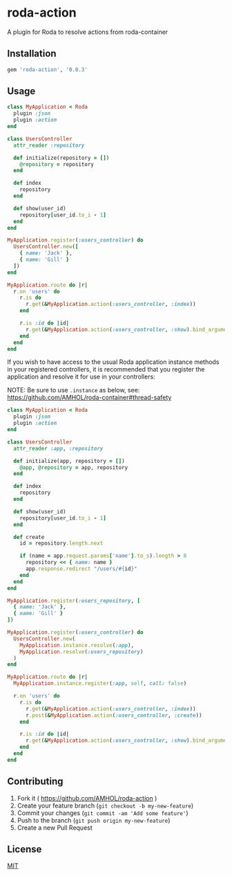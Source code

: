 # roda-action

A plugin for Roda to resolve actions from roda-container

## Installation

```ruby
gem 'roda-action', '0.0.3'
```

## Usage

```ruby
class MyApplication < Roda
  plugin :json
  plugin :action
end

class UsersController
  attr_reader :repository

  def initialize(repository = [])
    @repository = repository
  end

  def index
    repository
  end

  def show(user_id)
    repository[user_id.to_i - 1]
  end
end

MyApplication.register(:users_controller) do
  UsersController.new([
    { name: 'Jack' },
    { name: 'Gill' }
  ])
end

MyApplication.route do |r|
  r.on 'users' do
    r.is do
      r.get(&MyApplication.action(:users_controller, :index))
    end

    r.is :id do |id|
      r.get(&MyApplication.action(:users_controller, :show).bind_arguments(id))
    end
  end
end
```

If you wish to have access to the usual Roda application instance methods in your registered controllers, it is recommended that you register the application and resolve it for use in your controllers:

NOTE: Be sure to use `.instance` as below, see: https://github.com/AMHOL/roda-container#thread-safety

```ruby
class MyApplication < Roda
  plugin :json
  plugin :action
end

class UsersController
  attr_reader :app, :repository

  def initialize(app, repository = [])
    @app, @repository = app, repository
  end

  def index
    repository
  end

  def show(user_id)
    repository[user_id.to_i - 1]
  end

  def create
    id = repository.length.next

    if (name = app.request.params['name'].to_s).length > 0
      repository << { name: name }
      app.response.redirect "/users/#{id}"
    end
  end
end

MyApplication.register(:users_repository, [
  { name: 'Jack' },
  { name: 'Gill' }
])

MyApplication.register(:users_controller) do
  UsersController.new(
    MyApplication.instance.resolve(:app),
    MyApplication.resolve(:users_repository)
  )
end

MyApplication.route do |r|
  MyApplication.instance.register(:app, self, call: false)

  r.on 'users' do
    r.is do
      r.get(&MyApplication.action(:users_controller, :index))
      r.post(&MyApplication.action(:users_controller, :create))
    end

    r.is :id do |id|
      r.get(&MyApplication.action(:users_controller, :show).bind_arguments(id))
    end
  end
end
```

## Contributing

1. Fork it ( https://github.com/AMHOL/roda-action )
2. Create your feature branch (`git checkout -b my-new-feature`)
3. Commit your changes (`git commit -am 'Add some feature'`)
4. Push to the branch (`git push origin my-new-feature`)
5. Create a new Pull Request

## License

[MIT](LICENSE.txt)
